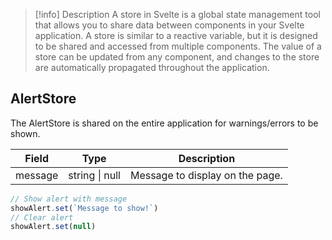 >[!info] Description
>A store in Svelte is a global state management tool that allows you to share data between components in your Svelte application. A store is similar to a reactive variable, but it is designed to be shared and accessed from multiple components. The value of a store can be updated from any component, and changes to the store are automatically propagated throughout the application.
## AlertStore

The AlertStore is shared on the entire application for warnings/errors to be shown.

|  Field   |   Type   | Description |
|:-----------:|:--------:|:----------:|
|    message     | string \| null  | Message to display on the page. |

```js
// Show alert with message
showAlert.set(`Message to show!`)
// Clear alert
showAlert.set(null)
```

<div style="page-break-after: always;"></div>
